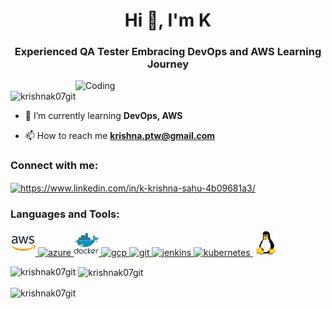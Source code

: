 <h1 align="center">Hi 👋, I'm K </h1>
<h3 align="center">Experienced QA Tester Embracing DevOps and AWS Learning Journey</h3> 
<img align="right" alt="Coding" width="400" src="https://mir-s3-cdn-cf.behance.net/project_modules/1400/d2440d60686353.5a55f5a4aacfe.gif">

<p align="left"> <img src="https://komarev.com/ghpvc/?username=krishnak07git&label=Profile%20views&color=0e75b6&style=flat" alt="krishnak07git" /> </p>

- 🌱 I’m currently learning **DevOps, AWS**

- 📫 How to reach me **krishna.ptw@gmail.com**

<h3 align="left">Connect with me:</h3>
<p align="left">
<a href="https://linkedin.com/in/https://www.linkedin.com/in/k-krishna-sahu-4b09681a3/" target="blank"><img align="center" src="https://raw.githubusercontent.com/rahuldkjain/github-profile-readme-generator/master/src/images/icons/Social/linked-in-alt.svg" alt="https://www.linkedin.com/in/k-krishna-sahu-4b09681a3/" height="30" width="40" /></a>
</p>

<h3 align="left">Languages and Tools:</h3>
<p align="left"> <a href="https://aws.amazon.com" target="_blank" rel="noreferrer"> <img src="https://raw.githubusercontent.com/devicons/devicon/master/icons/amazonwebservices/amazonwebservices-original-wordmark.svg" alt="aws" width="40" height="40"/> </a> <a href="https://azure.microsoft.com/en-in/" target="_blank" rel="noreferrer"> <img src="https://www.vectorlogo.zone/logos/microsoft_azure/microsoft_azure-icon.svg" alt="azure" width="40" height="40"/> </a> <a href="https://www.docker.com/" target="_blank" rel="noreferrer"> <img src="https://raw.githubusercontent.com/devicons/devicon/master/icons/docker/docker-original-wordmark.svg" alt="docker" width="40" height="40"/> </a> <a href="https://cloud.google.com" target="_blank" rel="noreferrer"> <img src="https://www.vectorlogo.zone/logos/google_cloud/google_cloud-icon.svg" alt="gcp" width="40" height="40"/> </a> <a href="https://git-scm.com/" target="_blank" rel="noreferrer"> <img src="https://www.vectorlogo.zone/logos/git-scm/git-scm-icon.svg" alt="git" width="40" height="40"/> </a> <a href="https://www.jenkins.io" target="_blank" rel="noreferrer"> <img src="https://www.vectorlogo.zone/logos/jenkins/jenkins-icon.svg" alt="jenkins" width="40" height="40"/> </a> <a href="https://kubernetes.io" target="_blank" rel="noreferrer"> <img src="https://www.vectorlogo.zone/logos/kubernetes/kubernetes-icon.svg" alt="kubernetes" width="40" height="40"/> </a> <a href="https://www.linux.org/" target="_blank" rel="noreferrer"> <img src="https://raw.githubusercontent.com/devicons/devicon/master/icons/linux/linux-original.svg" alt="linux" width="40" height="40"/> </a> </p>

<p><img align="left" src="https://github-readme-stats.vercel.app/api/top-langs?username=krishnak07git&show_icons=true&locale=en&layout=compact" alt="krishnak07git" /></p>

<p>&nbsp;<img align="center" src="https://github-readme-stats.vercel.app/api?username=krishnak07git&show_icons=true&locale=en" alt="krishnak07git" /></p>

<p><img align="center" src="https://github-readme-streak-stats.herokuapp.com/?user=krishnak07git&" alt="krishnak07git" /></p>
